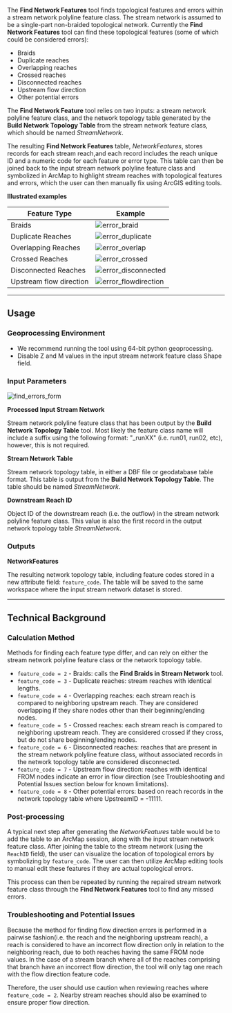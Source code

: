 The **Find Network Features** tool finds topological features and errors within a stream
network polyline feature class. The stream network  is assumed to be a single-part non-braided topological network. Currently the  **Find Network Features** tool can find these topological features (some of which could be considered errors):

* Braids
* Duplicate reaches
* Overlapping reaches 
* Crossed reaches
* Disconnected reaches
* Upstream flow direction
* Other potential errors

The **Find Network Feature** tool relies on two inputs: a stream network polyline
 feature class, and the network topology table generated by the **Build Network 
 Topology Table** from the stream network feature class, which should be named
 _StreamNetwork_.

The resulting **Find Network Features** table, _NetworkFeatures_, stores records for 
each stream reach,and each record includes the reach unique ID and a numeric code 
for each feature or error type. This table can then be joined back to the input stream network polyline feature class and symbolized in ArcMap to highlight stream reaches with topological features and errors, which the user can then manually fix using ArcGIS editing tools.

**Illustrated examples**

| Feature Type            | Example                                                                      |
| ----------------------- | -----------------------------------------------------------------------------|
| Braids                  | ![error_braid]({{site.baseurl}}/images/findNetworkError_braid.png)            |
| Duplicate Reaches       | ![error_duplicate]({{site.baseurl}}/images/findNetworkError_dup.png)          |
| Overlapping Reaches     | ![error_overlap]({{site.baseurl}}/images/findNetworkError_overlap.png)        |  
| Crossed Reaches         | ![error_crossed]({{site.baseurl}}/images/findNetworkError_crossed.png)        |
| Disconnected Reaches    | ![error_disconnected]({{site.baseurl}}/images/findNetworkError_disconnect.png)|
| Upstream flow direction | ![error_flowdirection]({{site.baseurl}}/images/findNetworkError_flow.png)     |

__________________________________________________________________________________________________________
## Usage

### Geoprocessing Environment

* We recommend running the tool using 64-bit python geoprocessing.
* Disable Z and M values in the input stream network feature class Shape field.

### Input Parameters

![find_errors_form]({{site.baseurl}}/images/find_errors_form.PNG)

**Processed Input Stream Network**

Stream network polyline feature class that has been output by the **Build Network Topology Table** tool. Most likely the feature class name will include a suffix using the following format: "_runXX" (i.e. run01, run02, etc), however, this is not required.

**Stream Network Table**

Stream network topology table, in either a DBF file or geodatabase table format. This table is output from the **Build Network Topology Table**. The table should be named _StreamNetwork_.

**Downstream Reach ID**

Object ID of the downstream reach (i.e. the outflow) in the stream network polyline feature class. This value is also the first record in the output network topology table _StreamNetwork_.

### Outputs

**NetworkFeatures**

The resulting network topology table, including feature codes stored in a new attribute field: `feature_code`. The table will be saved to the same workspace where the input stream network dataset is stored.

_______________________________________________________________
## Technical Background

### Calculation Method

Methods for finding each feature type differ, and can rely on either the stream
network polyline feature class or the network topology table. 

* `feature_code = 2` - Braids: calls the **Find Braids in Stream Network** tool.
* `feature_code = 3` - Duplicate reaches: stream reaches with identical lengths.
* `feature_code = 4` - Overlapping reaches: each stream reach is compared to neighboring upstream reach. They are considered overlapping if they share nodes other than their beginning/ending nodes.
* `feature_code = 5` - Crossed reaches: each stream reach is compared to neighboring upstream reach. They are considered crossed if they cross, but do not share beginning/ending nodes.
* `feature_code = 6` - Disconnected reaches: reaches that are present in the stream network polyline feature class, without associated records in the network topology table are considered disconnected.
* `feature_code = 7` - Upstream flow direction: reaches with identical FROM nodes indicate an error in flow direction (see Troubleshooting and Potential Issues section below for known limitations).
* `feature_code = 8` - Other potential errors: based on reach records in the network topology table where UpstreamID = -11111.

### Post-processing

A typical next step after generating the _NetworkFeatures_ table would be to add the table to an ArcMap session, along with the input stream network feature class.  After joining the table to the stream network (using the `ReachID` field), the user can visualize the location of topological errors by symbolizing by `feature_code`. The user can then utilize ArcMap editing tools to manual edit these features if they are actual topological errors.

This process can then be repeated by running the repaired stream network feature class through the **Find Network Features** tool to find any missed errors. 

### Troubleshooting and Potential Issues

Because the method for finding flow direction errors is performed in a pairwise fashion(i.e. the reach and the neighboring upstream reach), a reach is considered to have an incorrect flow direction only in relation to the neighboring reach, due to both reaches having the same FROM node values. In the case of a stream branch where all of the reaches comprising that branch have an incorrect flow direction, the tool will only tag one reach with the flow direction feature code.

Therefore, the user should use caution when reviewing reaches where `feature_code = 2`. Nearby stream reaches should also be examined to ensure proper flow direction.